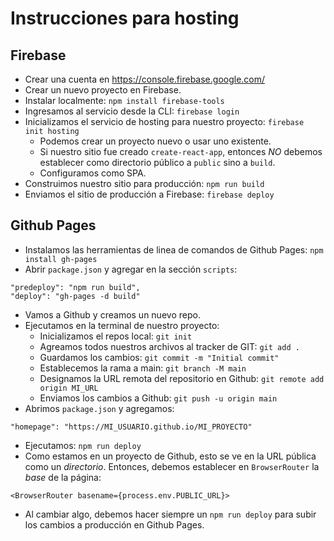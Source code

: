 # Instrucciones para hosting

## Firebase

  - Crear una cuenta en https://console.firebase.google.com/
  - Crear un nuevo proyecto en Firebase.
  - Instalar localmente: `npm install firebase-tools`
  - Ingresamos al servicio desde la CLI: `firebase login`
  - Inicializamos el servicio de hosting para nuestro proyecto: `firebase init hosting`
    - Podemos crear un proyecto nuevo o usar uno existente.
    - Si nuestro sitio fue creado `create-react-app`, entonces *NO* debemos establecer como directorio público a `public` sino a `build`.
    - Configuramos como SPA.
  - Construimos nuestro sitio para producción: `npm run build`
  - Enviamos el sitio de producción a Firebase: `firebase deploy`

## Github Pages

  - Instalamos las herramientas de linea de comandos de Github Pages: `npm install gh-pages`
  - Abrir `package.json` y agregar en la sección `scripts`:
  ```
  "predeploy": "npm run build",
  "deploy": "gh-pages -d build"
  ```
  - Vamos a Github y creamos un nuevo repo.
  - Ejecutamos en la terminal de nuestro proyecto:
    - Inicializamos el repos local: `git init`
    - Agreamos todos nuestros archivos al tracker de GIT: `git add .`
    - Guardamos los cambios: `git commit -m "Initial commit"`
    - Establecemos la rama a main: `git branch -M main`
    - Designamos la URL remota del repositorio en Github: `git remote add origin MI_URL`
    - Enviamos los cambios a Github: `git push -u origin main`
  - Abrimos `package.json` y agregamos:
  ```
  "homepage": "https://MI_USUARIO.github.io/MI_PROYECTO"
  ```
  - Ejecutamos: `npm run deploy`
  - Como estamos en un proyecto de Github, esto se ve en la URL pública como un _directorio_. Entonces, debemos establecer en `BrowserRouter` la _base_ de la página:
  ```
  <BrowserRouter basename={process.env.PUBLIC_URL}>
  ```
  - Al cambiar algo, debemos hacer siempre un `npm run deploy` para subir los cambios a producción en Github Pages.